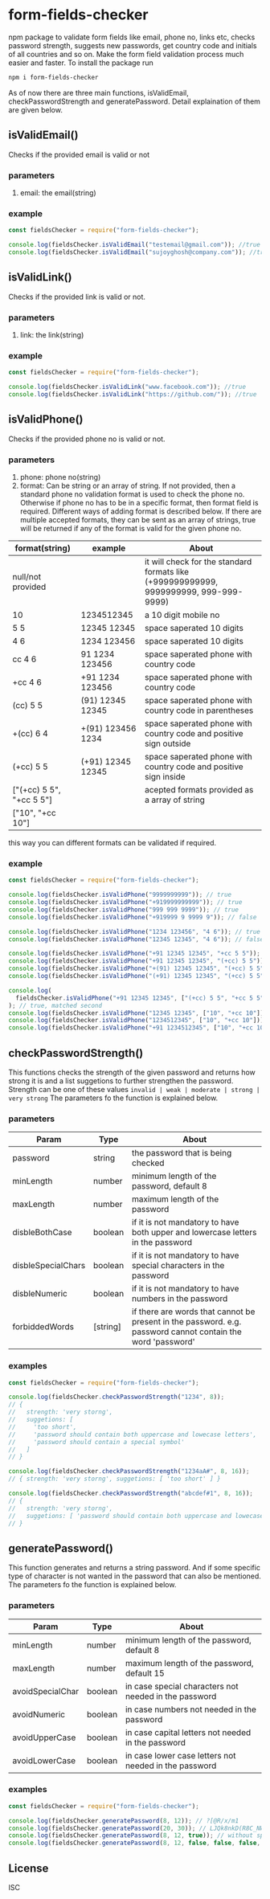 # form-fields-checker

npm package to validate form fields like email, phone no, links etc, checks password strength, suggests new passwords, get country code and initials of all countries and so on. Make the form field validation process much easier and faster.
To install the package run

```sh
npm i form-fields-checker
```

As of now there are three main functions, isValidEmail, checkPasswordStrength and generatePassword. Detail explaination of them are given below.

## isValidEmail()

Checks if the provided email is valid or not

### parameters

1. email: the email(string)

### example

```js
const fieldsChecker = require("form-fields-checker");

console.log(fieldsChecker.isValidEmail("testemail@gmail.com")); //true
console.log(fieldsChecker.isValidEmail("sujoyghosh@company.com")); //true
```

## isValidLink()

Checks if the provided link is valid or not.

### parameters

1. link: the link(string)

### example

```js
const fieldsChecker = require("form-fields-checker");

console.log(fieldsChecker.isValidLink("www.facebook.com")); //true
console.log(fieldsChecker.isValidLink("https://github.com/")); //true
```

## isValidPhone()

Checks if the provided phone no is valid or not.

### parameters

1. phone: phone no(string)
2. format: Can be string or an array of string. If not provided, then a standard phone no validation format is used to check the phone no. Otherwise if phone no has to be in a specific format, then format field is required. Different ways of adding format is described below. If there are multiple accepted formats, they can be sent as an array of strings, true will be returned if any of the format is valid for the given phone no.

| format(string)           | example           | About                                                                                 |
| ------------------------ | ----------------- | ------------------------------------------------------------------------------------- |
| null/not provided        |                   | it will check for the standard formats like (+999999999999, 9999999999, 999-999-9999) |
| 10                       | 1234512345        | a 10 digit mobile no                                                                  |
| 5 5                      | 12345 12345       | space saperated 10 digits                                                             |
| 4 6                      | 1234 123456       | space saperated 10 digits                                                             |
| cc 4 6                   | 91 1234 123456    | space saperated phone with country code                                               |
| +cc 4 6                  | +91 1234 123456   | space saperated phone with country code                                               |
| (cc) 5 5                 | (91) 12345 12345  | space saperated phone with country code in parentheses                                |
| +(cc) 6 4                | +(91) 123456 1234 | space saperated phone with country code and positive sign outside                     |
| (+cc) 5 5                | (+91) 12345 12345 | space saperated phone with country code and positive sign inside                      |
| ["(+cc) 5 5", "+cc 5 5"] |                   | acepted formats provided as a array of string                                         |
| ["10", "+cc 10"]         |                   |                                                                                       |

this way you can different formats can be validated if required.

### example

```js
const fieldsChecker = require("form-fields-checker");

console.log(fieldsChecker.isValidPhone("9999999999")); // true
console.log(fieldsChecker.isValidPhone("+919999999999")); // true
console.log(fieldsChecker.isValidPhone("999 999 9999")); // true
console.log(fieldsChecker.isValidPhone("+919999 9 9999 9")); // false

console.log(fieldsChecker.isValidPhone("1234 123456", "4 6")); // true
console.log(fieldsChecker.isValidPhone("12345 12345", "4 6")); // false

console.log(fieldsChecker.isValidPhone("+91 12345 12345", "+cc 5 5")); // true
console.log(fieldsChecker.isValidPhone("+91 12345 12345", "(+cc) 5 5")); // false
console.log(fieldsChecker.isValidPhone("+(91) 12345 12345", "(+cc) 5 5")); // false
console.log(fieldsChecker.isValidPhone("(+91) 12345 12345", "(+cc) 5 5")); // true

console.log(
  fieldsChecker.isValidPhone("+91 12345 12345", ["(+cc) 5 5", "+cc 5 5"])
); // true, matched second
console.log(fieldsChecker.isValidPhone("12345 12345", ["10", "+cc 10"])); // false, matched none
console.log(fieldsChecker.isValidPhone("1234512345", ["10", "+cc 10"])); // true, matched first
console.log(fieldsChecker.isValidPhone("+91 1234512345", ["10", "+cc 10"])); // true, matched second
```

## checkPasswordStrength()

This functions checks the strength of the given password and returns how strong it is and a list suggetions to further strengthen the password. Strength can be one of these values `invalid | weak | moderate | strong | very strong` The parameters fo the function is explained below.

### parameters

| Param              | Type     | About                                                                                                       |
| ------------------ | -------- | ----------------------------------------------------------------------------------------------------------- |
| password           | string   | the password that is being checked                                                                          |
| minLength          | number   | minimum length of the password, default 8                                                                   |
| maxLength          | number   | maximum length of the password                                                                              |
| disbleBothCase     | boolean  | if it is not mandatory to have both upper and lowercase letters in the password                             |
| disbleSpecialChars | boolean  | if it is not mandatory to have special characters in the password                                           |
| disbleNumeric      | boolean  | if it is not mandatory to have numbers in the password                                                      |
| forbiddedWords     | [string] | if there are words that cannot be present in the password. e.g. password cannot contain the word 'password' |

### examples

```js
const fieldsChecker = require("form-fields-checker");

console.log(fieldsChecker.checkPasswordStrength("1234", 8));
// {
//   strength: 'very storng',
//   suggetions: [
//     'too short',
//     'password should contain both uppercase and lowecase letters',
//     'password should contain a special symbol'
//   ]
// }

console.log(fieldsChecker.checkPasswordStrength("1234aA#", 8, 16));
// { strength: 'very storng', suggetions: [ 'too short' ] }

console.log(fieldsChecker.checkPasswordStrength("abcdef#1", 8, 16));
// {
//   strength: 'very storng',
//   suggetions: [ 'password should contain both uppercase and lowecase letters' ]
// }
```

## generatePassword()

This function generates and returns a string password. And if some specific type of character is not wanted in the password that can also be mentioned. The parameters fo the function is explained below.

### parameters

| Param            | Type    | About                                                 |
| ---------------- | ------- | ----------------------------------------------------- |
| minLength        | number  | minimum length of the password, default 8             |
| maxLength        | number  | maximum length of the password, default 15            |
| avoidSpecialChar | boolean | in case special characters not needed in the password |
| avoidNumeric     | boolean | in case numbers not needed in the password            |
| avoidUpperCase   | boolean | in case capital letters not needed in the password    |
| avoidLowerCase   | boolean | in case lower case letters not needed in the password |

### examples

```js
const fieldsChecker = require("form-fields-checker");

console.log(fieldsChecker.generatePassword(8, 12)); // ?[@R/x/m1
console.log(fieldsChecker.generatePassword(20, 30)); // LJQk8nkD(R8C_NW0&@<Nk(
console.log(fieldsChecker.generatePassword(8, 12, true)); // without special char:  nTKHiC7H8
console.log(fieldsChecker.generatePassword(8, 12, false, false, false, true)); // without uppercase letters:  3%MP25YU!
```

## License

ISC
